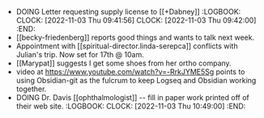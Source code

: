 - DOING Letter requesting supply license to [[+Dabney]]
  :LOGBOOK:
  CLOCK: [2022-11-03 Thu 09:41:56]
  CLOCK: [2022-11-03 Thu 09:42:00]
  :END:
- [[becky-friedenberg]] reports good things and wants to talk next week.
- Appointment with [[spiritual-director.linda-serepca]] conflicts with Julian's trip. Now set for 17th @ 10am.
- [[Marypat]] suggests I get some shoes from her ortho company.
- video at https://www.youtube.com/watch?v=-RrkJYME5Sg points to using Obsidian-git as the fulcrum to keep Logseq and Obsidian working together.
- DOING Dr. Davis [[ophthalmologist]] -- fill in paper work printed off of their web site.
  :LOGBOOK:
  CLOCK: [2022-11-03 Thu 10:49:00]
  :END: